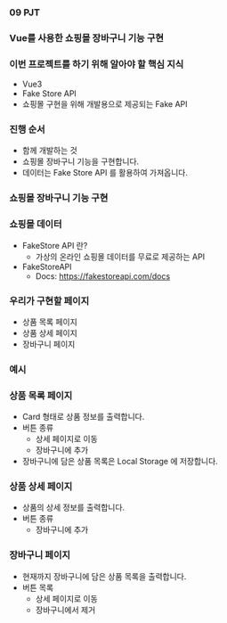 ### 09 PJT
### Vue를 사용한 쇼핑몰 장바구니 기능 구현
### 이번 프로젝트를 하기 위해 알아야 할 핵심 지식
- Vue3
- Fake Store API
- 쇼핑몰 구현을 위해 개발용으로 제공되는 Fake API
### 진행 순서
- 함께 개발하는 것
- 쇼핑몰 장바구니 기능을 구현합니다.
- 데이터는 Fake Store API 를 활용하여 가져옵니다.
### 쇼핑몰 장바구니 기능 구현
### 쇼핑몰 데이터
- FakeStore API 란?
  - 가상의 온라인 쇼핑몰 데이터를 무료로 제공하는 API
- FakeStoreAPI
  - Docs: https://fakestoreapi.com/docs
### 우리가 구현할 페이지
- 상품 목록 페이지
- 상품 상세 페이지
- 장바구니 페이지
### 예시
### 상품 목록 페이지
- Card 형태로 상품 정보를 출력합니다.
- 버튼 종류
  - 상세 페이지로 이동
  - 장바구니에 추가
- 장바구니에 담은 상품 목록은 Local Storage 에 저장합니다.
### 상품 상세 페이지
- 상품의 상세 정보를 출력합니다.
- 버튼 종류
  - 장바구니에 추가
### 장바구니 페이지
- 현재까지 장바구니에 담은 상품 목록을 출력합니다.
- 버튼 목록
  - 상세 페이지로 이동
  - 장바구니에서 제거
